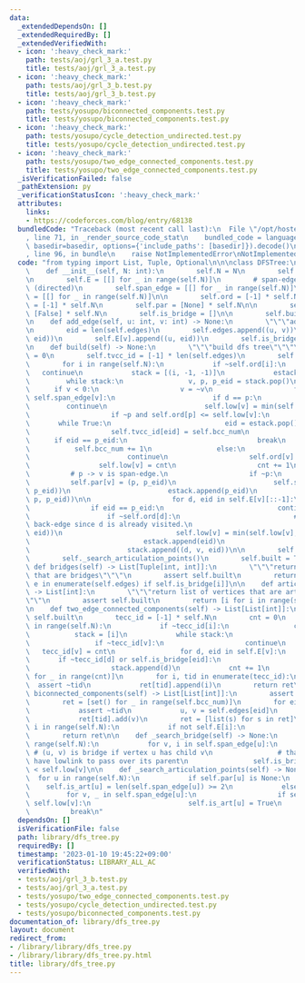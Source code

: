 ```yaml
---
data:
  _extendedDependsOn: []
  _extendedRequiredBy: []
  _extendedVerifiedWith:
  - icon: ':heavy_check_mark:'
    path: tests/aoj/grl_3_a.test.py
    title: tests/aoj/grl_3_a.test.py
  - icon: ':heavy_check_mark:'
    path: tests/aoj/grl_3_b.test.py
    title: tests/aoj/grl_3_b.test.py
  - icon: ':heavy_check_mark:'
    path: tests/yosupo/biconnected_components.test.py
    title: tests/yosupo/biconnected_components.test.py
  - icon: ':heavy_check_mark:'
    path: tests/yosupo/cycle_detection_undirected.test.py
    title: tests/yosupo/cycle_detection_undirected.test.py
  - icon: ':heavy_check_mark:'
    path: tests/yosupo/two_edge_connected_components.test.py
    title: tests/yosupo/two_edge_connected_components.test.py
  _isVerificationFailed: false
  _pathExtension: py
  _verificationStatusIcon: ':heavy_check_mark:'
  attributes:
    links:
    - https://codeforces.com/blog/entry/68138
  bundledCode: "Traceback (most recent call last):\n  File \"/opt/hostedtoolcache/PyPy/3.7.13/x64/site-packages/onlinejudge_verify/documentation/build.py\"\
    , line 71, in _render_source_code_stat\n    bundled_code = language.bundle(stat.path,\
    \ basedir=basedir, options={'include_paths': [basedir]}).decode()\n  File \"/opt/hostedtoolcache/PyPy/3.7.13/x64/site-packages/onlinejudge_verify/languages/python.py\"\
    , line 96, in bundle\n    raise NotImplementedError\nNotImplementedError\n"
  code: "from typing import List, Tuple, Optional\n\n\nclass DFSTree:\n    # cf: https://codeforces.com/blog/entry/68138\n\
    \    def __init__(self, N: int):\n        self.N = N\n        self.edges = []\n\
    \n        self.E = [[] for _ in range(self.N)]\n        # span-edge and back-edge\
    \ (directed)\n        self.span_edge = [[] for _ in range(self.N)]\n        self.back_edge\
    \ = [[] for _ in range(self.N)]\n\n        self.ord = [-1] * self.N\n        self.low\
    \ = [-1] * self.N\n        self.par = [None] * self.N\n\n        self.is_art =\
    \ [False] * self.N\n        self.is_bridge = []\n\n        self.built = False\n\
    \n    def add_edge(self, u: int, v: int) -> None:\n        \"\"\"add edge\"\"\"\
    \n        eid = len(self.edges)\n        self.edges.append((u, v))\n        self.E[u].append((v,\
    \ eid))\n        self.E[v].append((u, eid))\n        self.is_bridge.append(False)\n\
    \n    def build(self) -> None:\n        \"\"\"build dfs tree\"\"\"\n        cnt\
    \ = 0\n        self.tvcc_id = [-1] * len(self.edges)\n        self.bcc_num = 0\n\
    \        for i in range(self.N):\n            if ~self.ord[i]:\n             \
    \   continue\n            stack = [(i, -1, -1)]\n            estack = []\n   \
    \         while stack:\n                v, p, p_eid = stack.pop()\n          \
    \      if v < 0:\n                    v = ~v\n                    for d, i in\
    \ self.span_edge[v]:\n                        if d == p:\n                   \
    \         continue\n                        self.low[v] = min(self.low[v], self.low[d])\n\
    \                    if ~p and self.ord[p] <= self.low[v]:\n                 \
    \       while True:\n                            eid = estack.pop()\n        \
    \                    self.tvcc_id[eid] = self.bcc_num\n                      \
    \      if eid == p_eid:\n                                break\n             \
    \           self.bcc_num += 1\n                else:\n                    if ~self.ord[v]:\n\
    \                        continue\n                    self.ord[v] = cnt\n   \
    \                 self.low[v] = cnt\n                    cnt += 1\n          \
    \          # p -> v is span-edge.\n                    if ~p:\n              \
    \          self.par[v] = (p, p_eid)\n                        self.span_edge[p].append((v,\
    \ p_eid))\n                        estack.append(p_eid)\n                    stack.append((~v,\
    \ p, p_eid))\n\n                    for d, eid in self.E[v][::-1]:\n         \
    \               if eid == p_eid:\n                            continue\n     \
    \                   if ~self.ord[d]:\n                            # v -> d is\
    \ back-edge since d is already visited.\n                            self.back_edge[v].append((d,\
    \ eid))\n                            self.low[v] = min(self.low[v], self.ord[d])\n\
    \                            estack.append(eid)\n                            continue\n\
    \                        stack.append((d, v, eid))\n\n        self._search_bridge()\n\
    \        self._search_articulation_points()\n        self.built = True\n\n   \
    \ def bridges(self) -> List[Tuple[int, int]]:\n        \"\"\"return list of edges\
    \ that are bridges\"\"\"\n        assert self.built\n        return [e for i,\
    \ e in enumerate(self.edges) if self.is_bridge[i]]\n\n    def articulation_points(self)\
    \ -> List[int]:\n        \"\"\"return list of vertices that are articulation points\"\
    \"\"\n        assert self.built\n        return [i for i in range(self.N) if self.is_art[i]]\n\
    \n    def two_edge_connected_components(self) -> List[List[int]]:\n        assert\
    \ self.built\n        tecc_id = [-1] * self.N\n        cnt = 0\n        for i\
    \ in range(self.N):\n            if ~tecc_id[i]:\n                continue\n \
    \           stack = [i]\n            while stack:\n                v = stack.pop()\n\
    \                if ~tecc_id[v]:\n                    continue\n             \
    \   tecc_id[v] = cnt\n                for d, eid in self.E[v]:\n             \
    \       if ~tecc_id[d] or self.is_bridge[eid]:\n                        continue\n\
    \                    stack.append(d)\n            cnt += 1\n        ret = [[]\
    \ for _ in range(cnt)]\n        for i, tid in enumerate(tecc_id):\n          \
    \  assert ~tid\n            ret[tid].append(i)\n        return ret\n\n    def\
    \ biconnected_components(self) -> List[List[int]]:\n        assert self.built\n\
    \        ret = [set() for _ in range(self.bcc_num)]\n        for eid, tid in enumerate(self.tvcc_id):\n\
    \            assert ~tid\n            u, v = self.edges[eid]\n            ret[tid].add(u)\n\
    \            ret[tid].add(v)\n        ret = [list(s) for s in ret]\n        for\
    \ i in range(self.N):\n            if not self.E[i]:\n                ret.append([i])\n\
    \        return ret\n\n    def _search_bridge(self) -> None:\n        for u in\
    \ range(self.N):\n            for v, i in self.span_edge[u]:\n               \
    \ # (u, v) is bridge if vertex u has child v\n                # that does not\
    \ have lowlink to pass over its parent\n                self.is_bridge[i] = self.ord[u]\
    \ < self.low[v]\n\n    def _search_articulation_points(self) -> None:\n      \
    \  for u in range(self.N):\n            if self.par[u] is None:\n            \
    \    self.is_art[u] = len(self.span_edge[u]) >= 2\n            else:\n       \
    \         for v, _ in self.span_edge[u]:\n                    if self.ord[u] <=\
    \ self.low[v]:\n                        self.is_art[u] = True\n              \
    \          break\n"
  dependsOn: []
  isVerificationFile: false
  path: library/dfs_tree.py
  requiredBy: []
  timestamp: '2023-01-10 19:45:22+09:00'
  verificationStatus: LIBRARY_ALL_AC
  verifiedWith:
  - tests/aoj/grl_3_b.test.py
  - tests/aoj/grl_3_a.test.py
  - tests/yosupo/two_edge_connected_components.test.py
  - tests/yosupo/cycle_detection_undirected.test.py
  - tests/yosupo/biconnected_components.test.py
documentation_of: library/dfs_tree.py
layout: document
redirect_from:
- /library/library/dfs_tree.py
- /library/library/dfs_tree.py.html
title: library/dfs_tree.py
---
```

